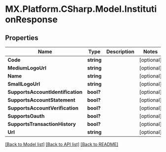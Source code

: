 # MX.Platform.CSharp.Model.InstitutionResponse

## Properties

Name | Type | Description | Notes
------------ | ------------- | ------------- | -------------
**Code** | **string** |  | [optional] 
**MediumLogoUrl** | **string** |  | [optional] 
**Name** | **string** |  | [optional] 
**SmallLogoUrl** | **string** |  | [optional] 
**SupportsAccountIdentification** | **bool?** |  | [optional] 
**SupportsAccountStatement** | **bool?** |  | [optional] 
**SupportsAccountVerification** | **bool?** |  | [optional] 
**SupportsOauth** | **bool?** |  | [optional] 
**SupportsTransactionHistory** | **bool?** |  | [optional] 
**Url** | **string** |  | [optional] 

[[Back to Model list]](../README.md#documentation-for-models) [[Back to API list]](../README.md#documentation-for-api-endpoints) [[Back to README]](../README.md)


